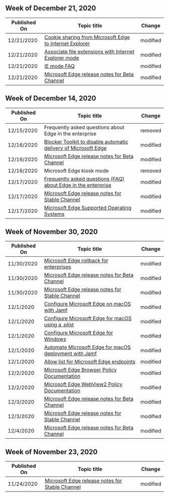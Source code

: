 <!-- This file is generated automatically each week. Changes made to this file will be overwritten.-->



## Week of December 21, 2020


| Published On |Topic title | Change |
|------|------------|--------|
| 12/21/2020 | [Cookie sharing from Microsoft Edge to Internet Explorer](/DeployEdge/edge-ie-mode-add-guidance-cookieshare) | modified |
| 12/21/2020 | [Associate file extensions with Internet Explorer mode](/DeployEdge/edge-ie-mode-add-guidance-filetype-associations) | modified |
| 12/21/2020 | [IE mode FAQ](/DeployEdge/edge-ie-mode-faq) | modified |
| 12/21/2020 | [Microsoft Edge release notes for Beta Channel](/DeployEdge/microsoft-edge-relnote-beta-channel) | modified |


## Week of December 14, 2020


| Published On |Topic title | Change |
|------|------------|--------|
| 12/15/2020 | Frequently asked questions about Edge in the enterprise | removed |
| 12/16/2020 | [Blocker Toolkit to disable automatic delivery of Microsoft Edge](/DeployEdge/microsoft-edge-blocker-toolkit) | modified |
| 12/16/2020 | [Microsoft Edge release notes for Beta Channel](/DeployEdge/microsoft-edge-relnote-beta-channel) | modified |
| 12/16/2020 | Microsoft Edge kiosk mode | removed |
| 12/17/2020 | [Frequently asked questions (FAQ) about Edge in the enterprise](/DeployEdge/faqs-edge-in-the-enterprise) | modified |
| 12/17/2020 | [Microsoft Edge release notes for Stable Channel](/DeployEdge/microsoft-edge-relnote-stable-channel) | modified |
| 12/17/2020 | [Microsoft Edge Supported Operating Systems](/DeployEdge/microsoft-edge-supported-operating-systems) | modified |


## Week of November 30, 2020


| Published On |Topic title | Change |
|------|------------|--------|
| 11/30/2020 | [Microsoft Edge rollback for enterprises](/DeployEdge/edge-learnmore-rollback) | modified |
| 11/30/2020 | [Microsoft Edge release notes for Beta Channel](/DeployEdge/microsoft-edge-relnote-beta-channel) | modified |
| 11/30/2020 | [Microsoft Edge release notes for Stable Channel](/DeployEdge/microsoft-edge-relnote-stable-channel) | modified |
| 12/1/2020 | [Configure Microsoft Edge on macOS with Jamf](/DeployEdge/configure-microsoft-edge-on-mac-jamf) | modified |
| 12/1/2020 | [Configure Microsoft Edge for macOS using a .plist](/DeployEdge/configure-microsoft-edge-on-mac) | modified |
| 12/1/2020 | [Configure Microsoft Edge for Windows](/DeployEdge/configure-microsoft-edge) | modified |
| 12/1/2020 | [Automate Microsoft Edge for macOS deployment with Jamf](/DeployEdge/deploy-edge-mac-jamf) | modified |
| 12/1/2020 | [Allow list for Microsoft Edge endpoints](/DeployEdge/microsoft-edge-security-endpoints) | modified |
| 12/2/2020 | [Microsoft Edge Browser Policy Documentation](/DeployEdge/microsoft-edge-policies) | modified |
| 12/2/2020 | [Microsoft Edge WebView2 Policy Documentation](/DeployEdge/microsoft-edge-webview-policies) | modified |
| 12/3/2020 | [Microsoft Edge release notes for Beta Channel](/DeployEdge/microsoft-edge-relnote-beta-channel) | modified |
| 12/3/2020 | [Microsoft Edge release notes for Stable Channel](/DeployEdge/microsoft-edge-relnote-stable-channel) | modified |
| 12/4/2020 | [Microsoft Edge release notes for Beta Channel](/DeployEdge/microsoft-edge-relnote-beta-channel) | modified |


## Week of November 23, 2020


| Published On |Topic title | Change |
|------|------------|--------|
| 11/24/2020 | [Microsoft Edge release notes for Stable Channel](/DeployEdge/microsoft-edge-relnote-stable-channel) | modified |
